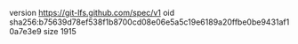 version https://git-lfs.github.com/spec/v1
oid sha256:b75639d78ef538f1b8700cd08e06e5a5c19e6189a20ffbe0be9431af10a7e3e9
size 1915
